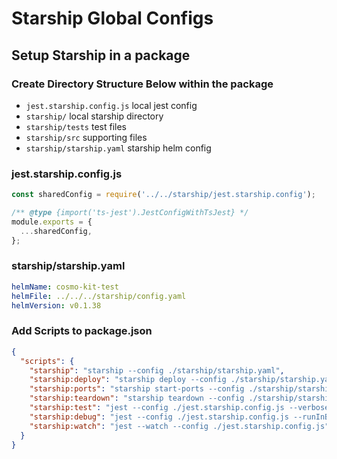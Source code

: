 # Starship Global Configs

## Setup Starship in a package

### Create Directory Structure Below within the package

- `jest.starship.config.js` local jest config
- `starship/` local starship directory
- `starship/tests` test files
- `starship/src` supporting files
- `starship/starship.yaml` starship helm config

### jest.starship.config.js

```js
const sharedConfig = require('../../starship/jest.starship.config');

/** @type {import('ts-jest').JestConfigWithTsJest} */
module.exports = {
  ...sharedConfig,
};
```

### starship/starship.yaml

```yaml
helmName: cosmo-kit-test
helmFile: ../../../starship/config.yaml
helmVersion: v0.1.38
```

### Add Scripts to package.json

```json
{
  "scripts": {
    "starship": "starship --config ./starship/starship.yaml",
    "starship:deploy": "starship deploy --config ./starship/starship.yaml",
    "starship:ports": "starship start-ports --config ./starship/starship.yaml",
    "starship:teardown": "starship teardown --config ./starship/starship.yaml",
    "starship:test": "jest --config ./jest.starship.config.js --verbose --bail",
    "starship:debug": "jest --config ./jest.starship.config.js --runInBand --verbose --bail",
    "starship:watch": "jest --watch --config ./jest.starship.config.js"
  }
}
```
